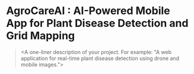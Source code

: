 # AgroCareAI : AI-Powered Mobile App for Plant Disease Detection and Grid Mapping

> <A one-liner description of your project. For example: "A web application for real-time plant disease detection using drone and mobile images.">

